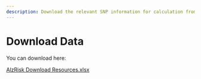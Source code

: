 ```yaml
---
description: Download the relevant SNP information for calculation from here.
---
```


# Download Data

You can download here:

[AlzRisk Download Resources.xlsx](https://github.com/SDBMC/RiskFactors2AD/raw/master/AlzRisk%20Download%20Resources.xlsx)









